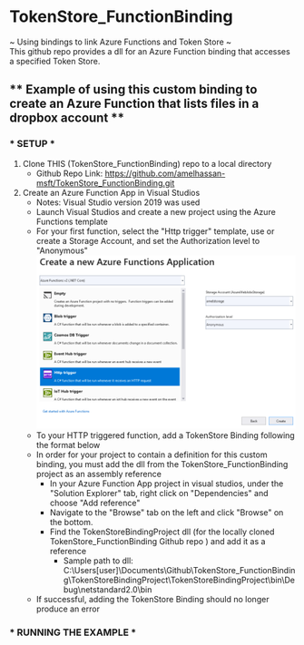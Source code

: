 # TokenStore_FunctionBinding
~ Using bindings to link Azure Functions and Token Store ~ <br />
This github repo provides a dll for an Azure Function binding that accesses a specified Token Store. <br />
## ** Example of using this custom binding to create an Azure Function that lists files in a dropbox account **
### * SETUP *
1. Clone THIS (TokenStore_FunctionBinding) repo to a local directory 
	- Github Repo Link: https://github.com/amelhassan-msft/TokenStore_FunctionBinding.git
2. Create an Azure Function App in Visual Studios 
	- Notes: Visual Studio version 2019 was used 
	- Launch Visual Studios and create a new project using the Azure Functions template 
	- For your first function, select the "Http trigger" template, use or create a Storage Account, and set the Authorization level to "Anonymous" 
		<img src="/Images/FunctionApp/httptrigger.png" width="500">
	- To your HTTP triggered function, add a TokenStore Binding following the format below
	- In order for your project to contain a definition for this custom binding, you must add the dll from the TokenStore_FunctionBinding project as an assembly reference 
		- In your Azure Function App project in visual studios, under the "Solution Explorer" tab, right click on "Dependencies" and choose "Add reference" 
		- Navigate to the "Browse" tab on the left and click "Browse" on the bottom. 
		- Find the TokenStoreBindingProject dll (for the locally cloned  TokenStore_FunctionBinding Github repo ) and add it as a reference 
			- Sample path to dll: C:\Users\[user]\Documents\Github\TokenStore_FunctionBinding\TokenStoreBindingProject\TokenStoreBindingProject\bin\Debug\netstandard2.0\bin
	- If successful, adding the TokenStore Binding should no longer produce an error 
### * RUNNING THE EXAMPLE *
